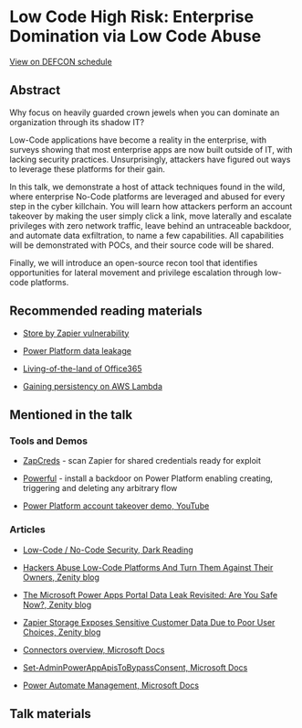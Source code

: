 # Low Code High Risk: Enterprise Domination via Low Code Abuse

[View on DEFCON schedule](https://info.defcon.org/events/48565/)

## Abstract

Why focus on heavily guarded crown jewels when you can dominate an organization through its shadow IT?

Low-Code applications have become a reality in the enterprise, with surveys showing that most enterprise apps are now built outside of IT, with lacking security practices. Unsurprisingly, attackers have figured out ways to leverage these platforms for their gain.

In this talk, we demonstrate a host of attack techniques found in the wild, where enterprise No-Code platforms are leveraged and abused for every step in the cyber killchain. You will learn how attackers perform an account takeover by making the user simply click a link, move laterally and escalate privileges with zero network traffic, leave behind an untraceable backdoor, and automate data exfiltration, to name a few capabilities. All capabilities will be demonstrated with POCs, and their source code will be shared.

Finally, we will introduce an open-source recon tool that identifies opportunities for lateral movement and privilege escalation through low-code platforms.

## Recommended reading materials

- [Store by Zapier vulnerability](https://www.volkis.com.au/blog/security-design-flaw-in-storage-by-zapier/)

- [Power Platform data leakage](https://www.upguard.com/breaches/power-apps)
 
- [Living-of-the-land of Office365](https://www.vectra.ai/blogpost/o365-security-powerautomate-is-the-new-powershell)

- [Gaining persistency on AWS Lambda](https://unit42.paloaltonetworks.com/gaining-persistency-vulnerable-lambdas/)

## Mentioned in the talk

### Tools and Demos

- [ZapCreds](https://github.com/mbrg/zapcreds) - scan Zapier for shared credentials ready for exploit

- [Powerful](https://github.com/mbrg/powerful) - install a backdoor on Power Platform enabling creating, triggering and deleting any arbitrary flow 

- [Power Platform account takeover demo, YouTube](https://youtu.be/vJZpNJRC_10)

### Articles

- [Low-Code / No-Code Security, Dark Reading](https://www.darkreading.com/author/michael-bargury)

- [Hackers Abuse Low-Code Platforms And Turn Them Against Their Owners, Zenity blog](https://www.zenity.io/blog/hackers-abuse-low-code-platforms-and-turn-them-against-their-owners/)

- [The Microsoft Power Apps Portal Data Leak Revisited: Are You Safe Now?, Zenity blog](https://www.zenity.io/blog/the-microsoft-power-apps-portal-data-leak-revisited-are-you-safe-now/)

- [Zapier Storage Exposes Sensitive Customer Data Due to Poor User Choices, Zenity blog](https://www.zenity.io/blog/zapier-storage-exposes-sensitive-customer-data-due-to-poor-user-choices/)

- [Connectors overview, Microsoft Docs](https://docs.microsoft.com/en-us/connectors/connectors)

- [Set-AdminPowerAppApisToBypassConsent, Microsoft Docs](https://docs.microsoft.com/en-us/powershell/module/microsoft.powerapps.administration.powershell/set-adminpowerappapistobypassconsent)

- [Power Automate Management, Microsoft Docs](https://docs.microsoft.com/en-us/connectors/flowmanagement/)

## Talk materials
